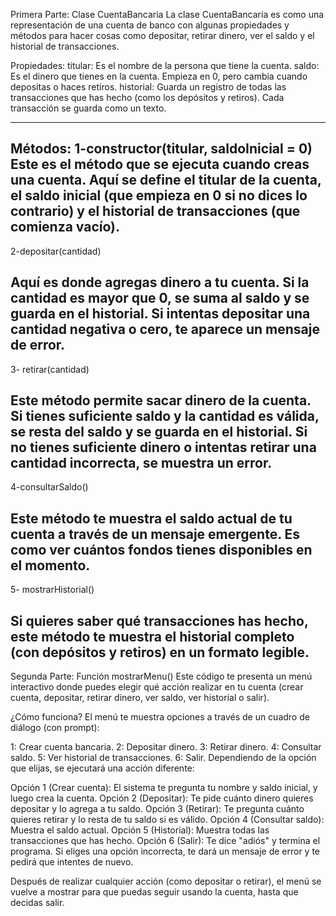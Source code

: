 Primera Parte: Clase CuentaBancaria
La clase CuentaBancaria es como una representación de una cuenta de banco con algunas propiedades y métodos para hacer cosas como depositar, retirar dinero, ver el saldo y el historial de transacciones.

Propiedades:
titular: Es el nombre de la persona que tiene la cuenta.
saldo: Es el dinero que tienes en la cuenta. Empieza en 0, pero cambia cuando depositas o haces retiros.
historial: Guarda un registro de todas las transacciones que has hecho (como los depósitos y retiros). Cada transacción se guarda como un texto.

---------------------------------------------------------------------------------------------------------------------------------
Métodos:
1-constructor(titular, saldoInicial = 0)
Este es el método que se ejecuta cuando creas una cuenta. 
Aquí se define el titular de la cuenta, el saldo inicial (que empieza en 0 si no dices lo contrario) y el historial de transacciones (que comienza vacío).
------------------------------------------------------------------------------------------------------------------------------------------------------
2-depositar(cantidad)

Aquí es donde agregas dinero a tu cuenta. 
Si la cantidad es mayor que 0, se suma al saldo y se guarda en el historial. 
Si intentas depositar una cantidad negativa o cero, te aparece un mensaje de error.
--------------------------------------------------------------------------------------------------------------------------------------------------------
3- retirar(cantidad)

Este método permite sacar dinero de la cuenta. 
Si tienes suficiente saldo y la cantidad es válida, se resta del saldo y se guarda en el historial. 
Si no tienes suficiente dinero o intentas retirar una cantidad incorrecta, se muestra un error.
---------------------------------------------------------------------------------------------------------------------------------------------------------------
4-consultarSaldo()

Este método te muestra el saldo actual de tu cuenta a través de un mensaje emergente. 
Es como ver cuántos fondos tienes disponibles en el momento.
---------------------------------------------------------------------------------------------------------------------

5-
mostrarHistorial()

Si quieres saber qué transacciones has hecho, 
este método te muestra el historial completo (con depósitos y retiros) en un formato legible.
----------------------------------------------------------------------------------------------------------------------------------------
Segunda Parte: Función mostrarMenu()
Este código te presenta un menú interactivo donde puedes elegir qué acción realizar en tu cuenta (crear cuenta, depositar, retirar dinero, ver saldo, ver historial o salir).

¿Cómo funciona?
El menú te muestra opciones a través de un cuadro de diálogo (con prompt):

1: Crear cuenta bancaria.
2: Depositar dinero.
3: Retirar dinero.
4: Consultar saldo.
5: Ver historial de transacciones.
6: Salir.
Dependiendo de la opción que elijas, se ejecutará una acción diferente:

Opción 1 (Crear cuenta): El sistema te pregunta tu nombre y saldo inicial, y luego crea la cuenta.
Opción 2 (Depositar): Te pide cuánto dinero quieres depositar y lo agrega a tu saldo.
Opción 3 (Retirar): Te pregunta cuánto quieres retirar y lo resta de tu saldo si es válido.
Opción 4 (Consultar saldo): Muestra el saldo actual.
Opción 5 (Historial): Muestra todas las transacciones que has hecho.
Opción 6 (Salir): Te dice "adiós" y termina el programa.
Si eliges una opción incorrecta, te dará un mensaje de error y te pedirá que intentes de nuevo.

Después de realizar cualquier acción (como depositar o retirar), el menú se vuelve a mostrar para que puedas seguir usando la cuenta, hasta que decidas salir.




